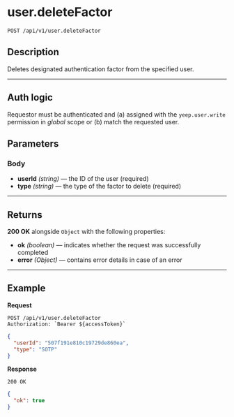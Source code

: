 # user.deleteFactor

`POST /api/v1/user.deleteFactor`

## Description

Deletes designated authentication factor from the specified user.

---

## Auth logic

Requestor must be authenticated and (a) assigned with the `yeep.user.write` permission in _global_ scope or (b) match the requested user.

## Parameters

### Body

- **userId** _(string)_ — the ID of the user (required)
- **type** _(string)_ — the type of the factor to delete (required)

---

## Returns

**200 OK** alongside `Object` with the following properties:

- **ok** _(boolean)_ — indicates whether the request was successfully completed
- **error** _(Object)_ — contains error details in case of an error

---

## Example

**Request**

```
POST /api/v1/user.deleteFactor
Authorization: `Bearer ${accessToken}`
```

```json
{
  "userId": "507f191e810c19729de860ea",
  "type": "SOTP"
}
```

**Response**

`200 OK`

```json
{
  "ok": true
}
```
